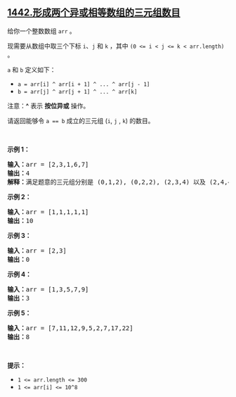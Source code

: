 ## [1442.形成两个异或相等数组的三元组数目](https://leetcode.cn/problems/count-triplets-that-can-form-two-arrays-of-equal-xor/)
<p>给你一个整数数组 <code>arr</code> 。</p>

<p>现需要从数组中取三个下标 <code>i</code>、<code>j</code> 和 <code>k</code> ，其中 <code>(0 &lt;= i &lt; j &lt;= k &lt; arr.length)</code> 。</p>

<p><code>a</code> 和 <code>b</code> 定义如下：</p>

<ul>
	<li><code>a = arr[i] ^ arr[i + 1] ^ ... ^ arr[j - 1]</code></li>
	<li><code>b = arr[j] ^ arr[j + 1] ^ ... ^ arr[k]</code></li>
</ul>

<p>注意：<strong>^</strong> 表示 <strong>按位异或</strong> 操作。</p>

<p>请返回能够令 <code>a == b</code> 成立的三元组 (<code>i</code>, <code>j</code> , <code>k</code>) 的数目。</p>

<p>&nbsp;</p>

<p><strong>示例 1：</strong></p>

<pre><strong>输入：</strong>arr = [2,3,1,6,7]
<strong>输出：</strong>4
<strong>解释：</strong>满足题意的三元组分别是 (0,1,2), (0,2,2), (2,3,4) 以及 (2,4,4)
</pre>

<p><strong>示例 2：</strong></p>

<pre><strong>输入：</strong>arr = [1,1,1,1,1]
<strong>输出：</strong>10
</pre>

<p><strong>示例 3：</strong></p>

<pre><strong>输入：</strong>arr = [2,3]
<strong>输出：</strong>0
</pre>

<p><strong>示例 4：</strong></p>

<pre><strong>输入：</strong>arr = [1,3,5,7,9]
<strong>输出：</strong>3
</pre>

<p><strong>示例 5：</strong></p>

<pre><strong>输入：</strong>arr = [7,11,12,9,5,2,7,17,22]
<strong>输出：</strong>8
</pre>

<p>&nbsp;</p>

<p><strong>提示：</strong></p>

<ul>
	<li><code>1 &lt;= arr.length &lt;= 300</code></li>
	<li><code>1 &lt;= arr[i] &lt;= 10^8</code></li>
</ul>
